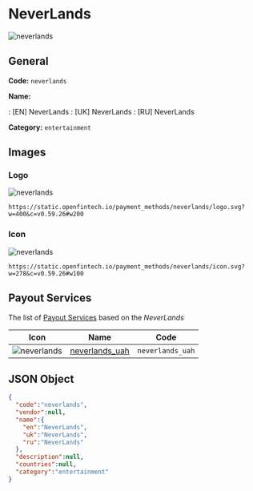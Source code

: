 
# NeverLands 
![neverlands](https://static.openfintech.io/payment_methods/neverlands/logo.svg?w=400&c=v0.59.26#w200)  

## General 
**Code:** `neverlands` 
 
**Name:** 
 
:	[EN] NeverLands 
:	[UK] NeverLands 
:	[RU] NeverLands 
 
**Category:** `entertainment` 
 

## Images 

### Logo 
![neverlands](https://static.openfintech.io/payment_methods/neverlands/logo.svg?w=400&c=v0.59.26#w200)  

```
https://static.openfintech.io/payment_methods/neverlands/logo.svg?w=400&c=v0.59.26#w200
```  

### Icon 
![neverlands](https://static.openfintech.io/payment_methods/neverlands/icon.svg?w=278&c=v0.59.26#w100)  

```
https://static.openfintech.io/payment_methods/neverlands/icon.svg?w=278&c=v0.59.26#w100
```  

## Payout Services 
 
The list of [Payout Services](/payout-services/) based on the _NeverLands_ 

|Icon|Name|Code| 
|:---:|:---:|:---:| 
|![neverlands](https://static.openfintech.io/payout_methods/neverlands/icon.png?w=278&c=v0.59.26#w40) |[neverlands_uah](/payout-services/neverlands_uah/)|`neverlands_uah`| 
 

## JSON Object 

```json
{
  "code":"neverlands",
  "vendor":null,
  "name":{
    "en":"NeverLands",
    "uk":"NeverLands",
    "ru":"NeverLands"
  },
  "description":null,
  "countries":null,
  "category":"entertainment"
}
```  
